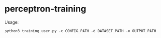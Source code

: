 # perceptron-training

Usage:

```shell
python3 training_user.py -c CONFIG_PATH -d DATASET_PATH -o OUTPUT_PATH
```